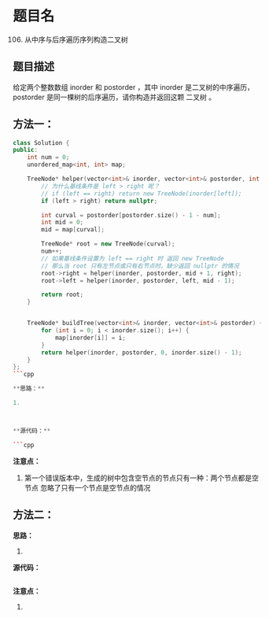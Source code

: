 # 题目名

106. 从中序与后序遍历序列构造二叉树

## 题目描述

给定两个整数数组 inorder 和 postorder ，其中 inorder 是二叉树的中序遍历， postorder 是同一棵树的后序遍历，请你构造并返回这颗 二叉树 。



## 方法一：

```cpp
class Solution {
public:
    int num = 0;
    unordered_map<int, int> map;

    TreeNode* helper(vector<int>& inorder, vector<int>& postorder, int left, int right) {
        // 为什么基线条件是 left > right 呢？
        // if (left == right) return new TreeNode(inorder[left]);
        if (left > right) return nullptr;     

        int curval = postorder[postorder.size() - 1 - num];
        int mid = 0;
        mid = map[curval];

        TreeNode* root = new TreeNode(curval);
        num++;
        // 如果基线条件设置为 left == right 时 返回 new TreeNode
        // 那么当 root 只有左节点或只有右节点时，缺少返回 nullptr 的情况
        root->right = helper(inorder, postorder, mid + 1, right);
        root->left = helper(inorder, postorder, left, mid - 1);

        return root;
    }


    TreeNode* buildTree(vector<int>& inorder, vector<int>& postorder) {
        for (int i = 0; i < inorder.size(); i++) {
            map[inorder[i]] = i;
        }
        return helper(inorder, postorder, 0, inorder.size() - 1);
    }
};
```cpp

**思路：**

1. 



**源代码：**

```cpp
```



**注意点：**

1. 第一个错误版本中，生成的树中包含空节点的节点只有一种：两个节点都是空节点
忽略了只有一个节点是空节点的情况



## 方法二：



**思路：**

1. 



**源代码：**

```cpp

```



**注意点：**

1. 



